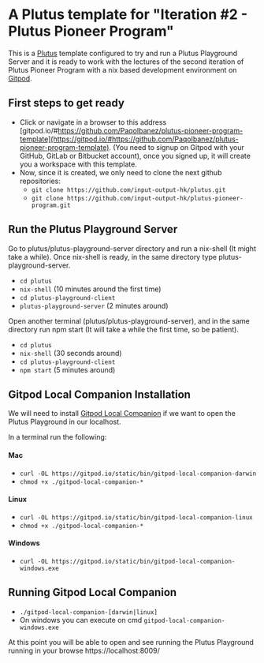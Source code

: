 # A Plutus template for "Iteration #2 - Plutus Pioneer Program"

This is a [Plutus](https://github.com/input-output-hk/plutus) template configured to try and run a Plutus Playground Server and it is ready to work with the lectures of the second iteration of Plutus Pioneer Program with a nix based development environment on [Gitpod](https://www.gitpod.io/).

## First steps to get ready
- Click or navigate in a browser to this address [gitpod.io/#https://github.com/PaqoIbanez/plutus-pioneer-program-template](https://gitpod.io/#https://github.com/PaqoIbanez/plutus-pioneer-program-template). (You need to signup on Gitpod with your GitHub, GitLab or Bitbucket account), once you signed up, it will create you a workspace with this template.
- Now, since it is created, we only need to clone the next github repositories:
    - `git clone https://github.com/input-output-hk/plutus.git`
    - `git clone https://github.com/input-output-hk/plutus-pioneer-program.git`

## Run the Plutus Playground Server

Go to plutus/plutus-playground-server directory and run a nix-shell (It might take a while). Once nix-shell is ready, in the same directory type plutus-playground-server.
- `cd plutus`
- `nix-shell` (10 minutes around the first time)
- `cd plutus-playground-client` 
- `plutus-playground-server` (2 minutes around)

Open another terminal (plutus/plutus-playground-server), and in the same directory run npm start (It will take a while the first time, so be patient).
- `cd plutus` 
- `nix-shell` (30 seconds around)
- `cd plutus-playground-client`
- `npm start` (5 minutes around)

## Gitpod Local Companion Installation

We will need to install [Gitpod Local Companion](https://www.gitpod.io/blog/local-app) if we want to open the Plutus Playground in our localhost.

In a terminal run the following:

#### Mac
- `curl -OL https://gitpod.io/static/bin/gitpod-local-companion-darwin`
- `chmod +x ./gitpod-local-companion-*`

#### Linux
- `curl -OL https://gitpod.io/static/bin/gitpod-local-companion-linux`
- `chmod +x ./gitpod-local-companion-*`

#### Windows
- `curl -OL https://gitpod.io/static/bin/gitpod-local-companion-windows.exe`

## Running Gitpod Local Companion

- `./gitpod-local-companion-[darwin|linux]`
- On windows you can execute on cmd `gitpod-local-companion-windows.exe`

At this point you will be able to open and see running the Plutus Playground running in your browse https://localhost:8009/
